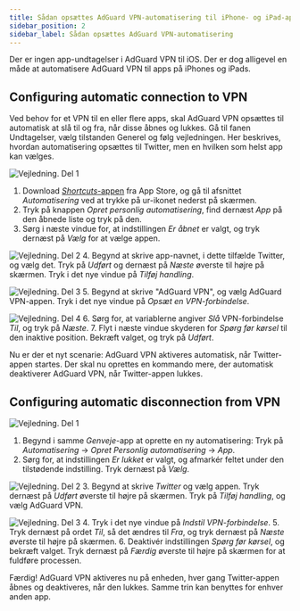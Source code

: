 ```yaml
---
title: Sådan opsættes AdGuard VPN-automatisering til iPhone- og iPad-apps
sidebar_position: 2
sidebar_label: Sådan opsættes AdGuard VPN-automatisering
---
```


Der er ingen app-undtagelser i AdGuard VPN til iOS. Der er dog alligevel en måde at automatisere AdGuard VPN til apps på iPhones og iPads.

## Configuring automatic connection to VPN

Ved behov for et VPN til en eller flere apps, skal AdGuard VPN opsættes til automatisk at slå til og fra, når disse åbnes og lukkes. Gå til fanen Undtagelser, vælg tilstanden Generel og følg vejledningen. Her beskrives, hvordan automatisering opsættes til Twitter, men en hvilken som helst app kan vælges.

![Vejledning. Del 1](https://cdn.adguardvpn.com/public/Adguard/Blog/VPNauto/vpn_on1_en.jpg)

1. Download [ *Shortcuts*-appen](https://apps.apple.com/us/app/shortcuts/id915249334) fra App Store, og gå til afsnittet *Automatisering* ved at trykke på ur-ikonet nederst på skærmen.
2. Tryk på knappen *Opret personlig automatisering*, find dernæst *App* på den åbnede liste og tryk på den.
3. Sørg i næste vindue for, at indstillingen *Er åbnet* er valgt, og tryk dernæst på *Vælg* for at vælge appen.

![Vejledning. Del 2](https://cdn.adguardvpn.com/public/Adguard/Blog/VPNauto/vpn_on2_en.jpg)
4. Begynd at skrive app-navnet, i dette tilfælde Twitter, og vælg det. Tryk på *Udført* og dernæst på *Næste* øverste til højre på skærmen. Tryk i det nye vindue på *Tilføj handling*.

![Vejledning. Del 3](https://cdn.adguardvpn.com/public/Adguard/Blog/VPNauto/vpn_on3_en.jpg)
5. Begynd at skrive "AdGuard VPN", og vælg AdGuard VPN-appen. Tryk i det nye vindue på *Opsæt en VPN-forbindelse*.

![Vejledning. Del 4](https://cdn.adguardvpn.com/public/Adguard/Blog/VPNauto/vpn_on4_en.jpg)
6. Sørg for, at variablerne angiver *Slå* VPN-forbindelse *Til*, og tryk på *Næste*.
7. Flyt i næste vindue skyderen for *Spørg før kørsel* til den inaktive position. Bekræft valget, og tryk på *Udført*.

Nu er der et nyt scenarie: AdGuard VPN aktiveres automatisk, når Twitter-appen startes. Der skal nu oprettes en kommando mere, der automatisk deaktiverer AdGuard VPN, når Twitter-appen lukkes.

## Configuring automatic disconnection from VPN

![Vejledning. Del 1](https://cdn.adguardvpn.com/public/Adguard/Blog/VPNauto/vpn_off1_en.jpg)

1. Begynd i samme *Genveje*-app at oprette en ny automatisering: Tryk på *Automatisering* → *Opret Personlig automatisering* → *App*.
2. Sørg for, at indstillingen *Er lukket* er valgt, og afmarkér feltet under den tilstødende indstilling. Tryk dernæst på *Vælg*.

![Vejledning. Del 2](https://cdn.adguardvpn.com/public/Adguard/Blog/VPNauto/vpn_off2_en.jpg)
3. Begynd at skrive *Twitter* og vælg appen. Tryk dernæst på *Udført* øverste til højre på skærmen. Tryk på *Tilføj handling*, og vælg AdGuard VPN.

![Vejledning. Del 3](https://cdn.adguardvpn.com/public/Adguard/Blog/VPNauto/vpn_off3_en.jpg)
4. Tryk i det nye vindue på *Indstil VPN-forbindelse*.
5. Tryk dernæst på ordet *Til*, så det ændres til *Fra*, og tryk dernæst på *Næste* øverste til højre på skærmen.
6. Deaktivér indstillingen *Spørg før kørsel*, og bekræft valget. Tryk dernæst på *Færdig* øverste til højre på skærmen for at fuldføre processen.

Færdig! AdGuard VPN aktiveres nu på enheden, hver gang Twitter-appen åbnes og deaktiveres, når den lukkes. Samme trin kan benyttes for enhver anden app.
